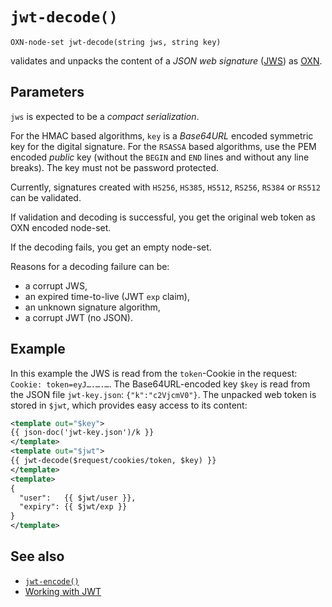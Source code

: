 # `jwt-decode()`

```
OXN-node-set jwt-decode(string jws, string key)
```

validates and unpacks the content of a _JSON web signature_ ([JWS](https://tools.ietf.org/html/rfc7515)) as [OXN](Templating#object-xml-notation).


## Parameters

`jws` is expected to be a _compact serialization_.

For the HMAC based algorithms, `key` is a _Base64URL_ encoded symmetric key for the digital signature. For the `RSASSA` based algorithms, use the PEM encoded *public* key (without the `BEGIN` and `END` lines and without any line breaks). The key must not be password protected.

Currently, signatures created with `HS256`, `HS385`, `HS512`, `RS256`, `RS384` or `RS512` can be validated.

If validation and decoding is successful, you get the original web token as OXN encoded node-set.

If the decoding fails, you get an empty node-set.

Reasons for a decoding failure can be:

* a corrupt JWS,
* an expired time-to-live (JWT `exp` claim),
* an unknown signature algorithm,
* a corrupt JWT (no JSON).

## Example

In this example the JWS is read from the `token`-Cookie in the request: `Cookie: token=eyJ….….…`.
The Base64URL-encoded key `$key` is read from the JSON file `jwt-key.json`: `{"k":"c2VjcmV0"}`.
The unpacked web token is stored in `$jwt`, which provides easy access to its content:

```xml
<template out="$key">
{{ json-doc('jwt-key.json')/k }}
</template>
<template out="$jwt">
{{ jwt-decode($request/cookies/token, $key) }}
</template>
<template>
{
  "user":   {{ $jwt/user }},
  "expiry": {{ $jwt/exp }}
}
</template>
```

## See also

* [`jwt-encode()`](jwt-encode.md)
* [Working with JWT](/cookbook/jwt.md)

